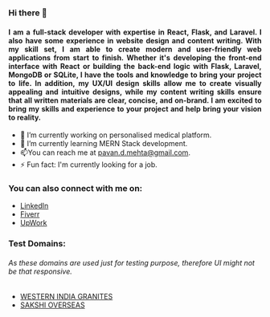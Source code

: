 ### Hi there 👋
#### <p align="justify">I am a full-stack developer with expertise in React, Flask, and Laravel. I also have some experience in website design and content writing. With my skill set, I am able to create modern and user-friendly web applications from start to finish. Whether it's developing the front-end interface with React or building the back-end logic with Flask, Laravel, MongoDB or SQLite, I have the tools and knowledge to bring your project to life. In addition, my UX/UI design skills allow me to create visually appealing and intuitive designs, while my content writing skills ensure that all written materials are clear, concise, and on-brand. I am excited to bring my skills and experience to your project and help bring your vision to reality. </p>

- 🔭 I’m currently working on personalised medical platform.
- 🌱 I’m currently learning MERN Stack development.
- 📫You can reach me at pavan.d.mehta@gmail.com.
- ⚡ Fun fact: I'm currently looking for a job.


### You can also connect with me on:

 - [LinkedIn](https://www.linkedin.com/in/pawandmehta/)
 - [Fiverr](https://www.fiverr.com/pawanmehta_?up_rollout=true)
 - [UpWork](https://www.upwork.com/freelancers/~01925223aa9465cbb0)
 
 ### Test Domains:
 ###### As these domains are used just for testing purpose, therefore UI might not be that responsive.
  - [WESTERN INDIA GRANITES](https://western-india-granites-ecomm.vercel.app/)
  - [SAKSHI OVERSEAS](https://sakshioverseas.vercel.app/)
